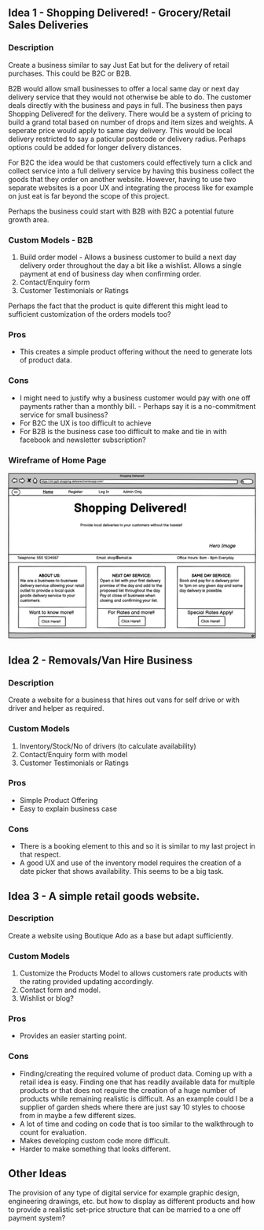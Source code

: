 ## Idea 1 - Shopping Delivered! - Grocery/Retail Sales Deliveries

### Description

Create a business similar to say Just Eat but for the delivery of retail purchases. This could be B2C or B2B. 

B2B would allow small businesses to offer a local same day or next day delivery service that they would not otherwise be able to do. The customer deals directly with the business and pays in full. The business then pays Shopping Delivered! for the delivery. There would be a system of pricing to build a grand total based on number of drops and item sizes and weights. A seperate price would apply to same day delivery. This would be local delivery restricted to say a paticular postcode or delivery radius. Perhaps options could be added for longer delivery distances.

For B2C the idea would be that customers could effectively turn a click and collect service into a full delivery service by having this business collect the goods that they order on another website. However, having to use two separate websites is a poor UX and integrating the process like for example on just eat is far beyond the scope of this project.

Perhaps the business could start with B2B with B2C a potential future growth area.

### Custom Models - B2B

1. Build order model - Allows a business customer to build a next day delivery order throughout the day a bit like a wishlist. Allows a single payment at end of business day when confirming order.
2. Contact/Enquiry form
3. Customer Testimonials or Ratings

Perhaps the fact that the product is quite different this might lead to sufficient customization of the orders models too?

### Pros

* This creates a simple product offering without the need to generate lots of product data. 

### Cons

* I might need to justify why a business customer would pay with one off payments rather than a monthly bill. - Perhaps say it is a no-commitment service for small business?
* For B2C the UX is too difficult to achieve
* For B2B is the business case too difficult to make and tie in with facebook and newsletter subscription?

### Wireframe of Home Page

![Wireframe of the home page](documents/home.png "Home Page")

## Idea 2 - Removals/Van Hire Business

### Description

Create a website for a business that hires out vans for self drive or with driver and helper as required.

### Custom Models

1. Inventory/Stock/No of drivers (to calculate availability)
2. Contact/Enquiry form with model
3. Customer Testimonials or Ratings

### Pros

* Simple Product Offering
* Easy to explain business case

### Cons

* There is a booking element to this and so it is similar to my last project in that respect.
* A good UX and use of the inventory model requires the creation of a date picker that shows availability. This seems to be a big task.

## Idea 3 - A simple retail goods website.

### Description

Create a website using Boutique Ado as a base but adapt sufficiently.

### Custom Models

1. Customize the Products Model to allows customers rate products with the rating provided updating accordingly.
2. Contact form and model.
3. Wishlist or blog?

### Pros

* Provides an easier starting point.

### Cons

* Finding/creating the required volume of product data. Coming up with a retail idea is easy. Finding one that has readily available data for multiple products or that does not require the creation of a huge number of products while remaining realistic is difficult. As an example could I be a supplier of garden sheds where there are just say 10 styles to choose from in maybe a few different sizes.
* A lot of time and coding on code that is too similar to the walkthrough to count for evaluation.
* Makes developing custom code more difficult.
* Harder to make something that looks different.

## Other Ideas

The provision of any type of digital service for example graphic design, engineering drawings, etc. but how to display as different products and how to provide a realistic set-price structure that can be married to a one off payment system?
